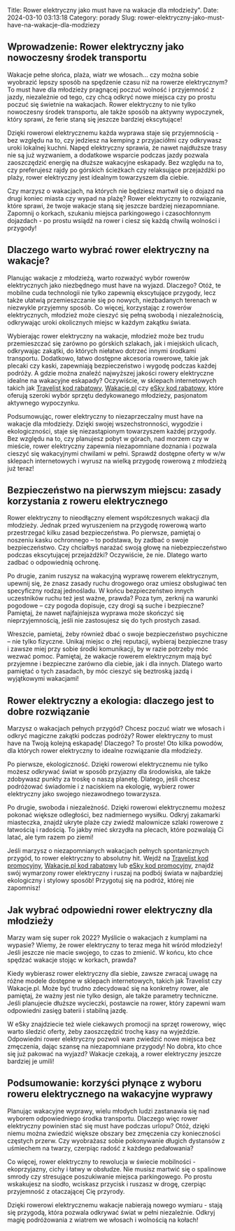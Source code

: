Title: Rower elektryczny jako must have na wakacje dla młodzieży&quot;.
Date: 2024-03-10 03:13:18
Category: porady
Slug: rower-elektryczny-jako-must-have-na-wakacje-dla-modziezy

## Wprowadzenie: Rower elektryczny jako nowoczesny środek transportu

Wakacje pełne słońca, plaża, wiatr we włosach... czy można sobie wyobrazić lepszy sposób na spędzenie czasu niż na rowerze elektrycznym? To must have dla młodzieży pragnącej poczuć wolność i przyjemność z jazdy, niezależnie od tego, czy chcą odkryć nowe miejsca czy po prostu poczuć się świetnie na wakacjach. Rower elektryczny to nie tylko nowoczesny środek transportu, ale także sposób na aktywny wypoczynek, który sprawi, że ferie staną się jeszcze bardziej ekscytujące!

Dzięki rowerowi elektrycznemu każda wyprawa staje się przyjemnością - bez względu na to, czy jedziesz na kemping z przyjaciółmi czy odkrywasz uroki lokalnej kuchni. Napęd elektryczny sprawia, że nawet najdłuższe trasy nie są już wyzwaniem, a dodatkowe wsparcie podczas jazdy pozwala zaoszczędzić energię na dłuższe wakacyjne eskapady. Bez względu na to, czy preferujesz rajdy po górskich ścieżkach czy relaksujące przejażdżki po plaży, rower elektryczny jest idealnym towarzyszem dla ciebie.

Czy marzysz o wakacjach, na których nie będziesz martwił się o dojazd na drugi koniec miasta czy wypad na plażę? Rower elektryczny to rozwiązanie, które sprawi, że twoje wakacje staną się jeszcze bardziej niezapomniane. Zapomnij o korkach, szukaniu miejsca parkingowego i czasochłonnym dojazdach - po prostu wsiądź na rower i ciesz się każdą chwilą wolności i przygody!


## Dlaczego warto wybrać rower elektryczny na wakacje?

Planując wakacje z młodzieżą, warto rozważyć wybór rowerów elektrycznych jako niezbędnego must have na wyjazd. Dlaczego? Otóż, te mobilne cuda technologii nie tylko zapewnią ekscytujące przygody, lecz także ułatwią przemieszczanie się po nowych, niezbadanych terenach w niezwykle przyjemny sposób. Co więcej, korzystając z rowerów elektrycznych, młodzież może cieszyć się pełną swobodą i niezależnością, odkrywając uroki okolicznych miejsc w każdym zakątku świata.

Wybierając rower elektryczny na wakacje, młodzież może bez trudu przemieszczać się zarówno po górskich szlakach, jak i miejskich ulicach, odkrywając zakątki, do których niełatwo dotrzeć innymi środkami transportu. Dodatkowo, łatwo dostępne akcesoria rowerowe, takie jak plecaki czy kaski, zapewniają bezpieczeństwo i wygodę podczas każdej podróży. A gdzie można znaleźć najwyższej jakości rowery elektryczne idealne na wakacyjne eskapady? Oczywiście, w sklepach internetowych takich jak [Travelist kod rabatowy](https://design-onweb.nl/rewolucja-w-rezerwacji-hoteli-online-technologia-przewodnika-wirtualnego), [Wakacje.pl](https://d2cad.nl/rozgrzewajace-trendy-wakacyjne-wybieramy-idealne-kurtki-puchowe-na-zimowy-wyjazd) czy [eSky kod rabatowy](https://bongersarchitects.nl/top-5-akcesoriow-dla-psow-na-wakacje-nad-jeziorem), które oferują szeroki wybór sprzętu dedykowanego młodzieży, pasjonatom aktywnego wypoczynku.

Podsumowując, rower elektryczny to niezaprzeczalny must have na wakacje dla młodzieży. Dzięki swojej wszechstronności, wygodzie i ekologiczności, staje się niezastąpionym towarzyszem każdej przygody. Bez względu na to, czy planujesz pobyt w górach, nad morzem czy w mieście, rower elektryczny zapewnia niezapomniane doznania i pozwala cieszyć się wakacyjnymi chwilami w pełni. Sprawdź dostępne oferty w w/w sklepach internetowych i wyrusz na wielką przygodę rowerową z młodzieżą już teraz!


## Bezpieczeństwo na pierwszym miejscu: zasady korzystania z roweru elektrycznego

Rower elektryczny to nieodłączny element współczesnych wakacji dla młodzieży. Jednak przed wyruszeniem na przygodę rowerową warto przestrzegać kilku zasad bezpieczeństwa. Po pierwsze, pamiętaj o noszeniu kasku ochronnego – to podstawa, by zadbać o swoje bezpieczeństwo. Czy chciałbyś narażać swoją głowę na niebezpieczeństwo podczas ekscytującej przejażdżki? Oczywiście, że nie. Dlatego warto zadbać o odpowiednią ochronę.

Po drugie, zanim ruszysz na wakacyjną wyprawę rowerem elektrycznym, upewnij się, że znasz zasady ruchu drogowego oraz umiesz obsługiwać ten specyficzny rodzaj jednośladu. W końcu bezpieczeństwo innych uczestników ruchu też jest ważne, prawda? Poza tym, zerknij na warunki pogodowe – czy pogoda dopisuje, czy drogi są suche i bezpieczne? Pamiętaj, że nawet najfajniejsza wyprawa może skończyć się nieprzyjemnością, jeśli nie zastosujesz się do tych prostych zasad.

Wreszcie, pamietaj, żeby również dbać o swoje bezpieczeństwo psychiczne – nie tylko fizyczne. Unikaj miejsc o złej reputacji, wybieraj bezpieczne trasy i zawsze miej przy sobie środki komunikacji, by w razie potrzeby móc wezwać pomoc. Pamiętaj, że wakacje rowerem elektrycznym mają być przyjemne i bezpieczne zarówno dla ciebie, jak i dla innych. Dlatego warto pamiętać o tych zasadach, by móc cieszyć się beztroską jazdą i wyjątkowymi wakacjami!


## Rower elektryczny a ekologia: dlaczego jest to dobre rozwiązanie

Marzysz o wakacjach pełnych przygód? Chcesz poczuć wiatr we włosach i odkryć magiczne zakątki podczas podróży? Rower elektryczny to must have na Twoją kolejną eskapadę! Dlaczego? To proste! Oto kilka powodów, dla których rower elektryczny to idealne rozwiązanie dla młodzieży.

Po pierwsze, ekologiczność. Dzięki rowerowi elektrycznemu nie tylko możesz odkrywać świat w sposób przyjazny dla środowiska, ale także zdobywasz punkty za troskę o naszą planetę. Dlatego, jeśli chcesz podróżować świadomie i z naciskiem na ekologię, wybierz rower elektryczny jako swojego niezawodnego towarzysza.

Po drugie, swoboda i niezależność. Dzięki rowerowi elektrycznemu możesz pokonać większe odległości, bez nadmiernego wysiłku. Odkryj zakamarki miasteczka, znajdź ukryte plaże czy zwiedź malownicze szlaki rowerowe z łatwością i radością. To jakby mieć skrzydła na plecach, które pozwalają Ci latać, ale tym razem po ziemi!

Jeśli marzysz o niezapomnianych wakacjach pełnych spontanicznych przygód, to rower elektryczny to absolutny hit. Wejdź na [Travelist kod promocyjny](https://bongersarchitects.nl/odnowa-wewnetrzna-korzysci-pynace-z-udziau-w-wakacyjnych-retreatach-dla-singli), [Wakacje.pl kod rabatowy](https://d2cad.nl/korzysci-i-wygoda-last-minute-wycieczek-all-inclusive-idealne-rozwiazanie-na-spontaniczne-wakacje) lub [eSky kod promocyjny](https://klaverjasunie.nl/zabawne-i-praktyczne-gadzety-dla-dzieci-na-wakacje-wybor-najlepszego-modelu), znajdź swój wymarzony rower elektryczny i ruszaj na podbój świata w najbardziej ekologiczny i stylowy sposób! Przygotuj się na podróż, której nie zapomnisz!


## Jak wybrać odpowiedni rower elektryczny dla młodzieży

Marzy wam się super rok 2022? Myślicie o wakacjach z kumplami na wypasie? Wiemy, że rower elektryczny to teraz mega hit wśród młodzieży! Jeśli jeszcze nie macie swojego, to czas to zmienić. W końcu, kto chce spędzać wakacje stojąc w korkach, prawda?

Kiedy wybierasz rower elektryczny dla siebie, zawsze zwracaj uwagę na różne modele dostępne w sklepach internetowych, takich jak Travelist czy Wakacje.pl. Może być trudno zdecydować się na konkretny rower, ale pamiętaj, że ważny jest nie tylko design, ale także parametry techniczne. Jeśli planujecie dłuższe wycieczki, postawcie na rower, który zapewni wam odpowiedni zasięg baterii i stabilną jazdę.

W eSky znajdziecie też wiele ciekawych promocji na sprzęt rowerowy, więc warto śledzić oferty, żeby zaoszczędzić trochę kasy na wyjeździe. Odpowiedni rower elektryczny pozwoli wam zwiedzić nowe miejsca bez zmęczenia, dając szansę na niezapomniane przygody! No dobra, kto chce się już pakować na wyjazd? Wakacje czekają, a rower elektryczny jeszcze bardziej je umili!


## Podsumowanie: korzyści płynące z wyboru roweru elektrycznego na wakacyjne wyprawy

Planując wakacyjne wyprawy, wielu młodych ludzi zastanawia się nad wyborem odpowiedniego środka transportu. Dlaczego więc rower elektryczny powinien stać się must have podczas urlopu? Otóż, dzięki niemu można zwiedzić większe obszary bez zmęczenia czy konieczności częstych przerw. Czy wyobrażasz sobie pokonywanie długich dystansów z uśmiechem na twarzy, czerpiąc radość z każdego pedałowania?

Co więcej, rower elektryczny to rewolucja w świecie mobilności - ekoprzyjazny, cichy i łatwy w obsłudze. Nie musisz martwić się o spalinowe smrody czy stresujące poszukiwanie miejsca parkingowego. Po prostu wskakujesz na siodło, wciskasz przycisk i ruszasz w drogę, czerpiąc przyjemność z otaczającej Cię przyrody.

Dzięki rowerowi elektrycznemu wakacje nabierają nowego wymiaru - stają się przygodą, która pozwala odkrywać świat w pełni niezależnie. Odkryj magię podróżowania z wiatrem we włosach i wolnością na kołach!
